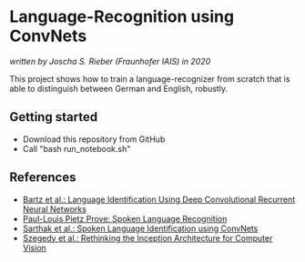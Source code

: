 # Language-Recognition using ConvNets
_written by Joscha S. Rieber (Fraunhofer IAIS) in 2020_

This project shows how to train a language-recognizer from scratch that is able to distinguish between German and English, robustly.

## Getting started
* Download this repository from GitHub
* Call "bash run_notebook.sh"

## References
 * [Bartz et al.: Language Identification Using Deep Convolutional Recurrent Neural Networks](https://www.springerprofessional.de/language-identification-using-deep-convolutional-recurrent-neura/15202392)
 * [Paul-Louis Pietz Prove: Spoken Language Recognition](https://github.com/pietz/language-recognition)
 * [Sarthak et al.: Spoken Language Identification using ConvNets](https://deeplearn.org/arxiv/97126/spoken-language-identification-using-convnets)
 * [Szegedy et al.: Rethinking the Inception Architecture for Computer Vision](https://www.cv-foundation.org/openaccess/content_cvpr_2016/papers/Szegedy_Rethinking_the_Inception_CVPR_2016_paper.pdf)